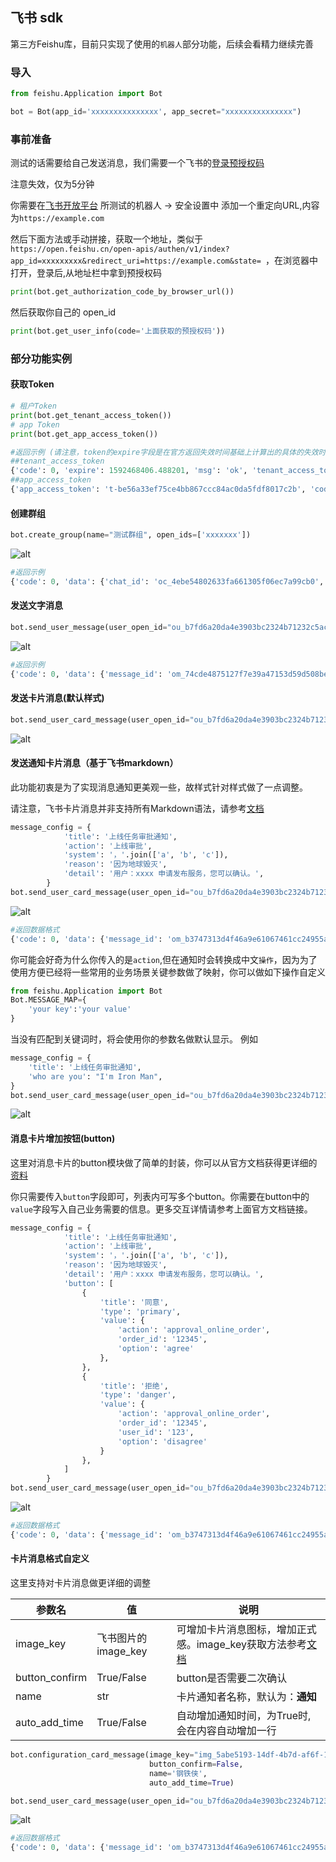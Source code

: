 ## 飞书 sdk

第三方Feishu库，目前只实现了使用的`机器人`部分功能，后续会看精力继续完善

### 导入
``` python
from feishu.Application import Bot

bot = Bot(app_id='xxxxxxxxxxxxxxx', app_secret="xxxxxxxxxxxxxxx")
```

### 事前准备

测试的话需要给自己发送消息，我们需要一个飞书的[登录预授权码](https://open.feishu.cn/document/ukTMukTMukTM/ukzN4UjL5cDO14SO3gTN)

注意失效，仅为5分钟

你需要在[飞书开放平台](https://open.feishu.cn/) 所测试的机器人 -> 安全设置中 添加一个重定向URL,内容为`https://example.com`

然后下面方法或手动拼接，获取一个地址，类似于`https://open.feishu.cn/open-apis/authen/v1/index?app_id=xxxxxxxxx&redirect_uri=https://example.com&state= `，在浏览器中打开，登录后,从地址栏中拿到预授权码
``` python
print(bot.get_authorization_code_by_browser_url())
```

然后获取你自己的 open_id
``` python
print(bot.get_user_info(code='上面获取的预授权码'))
```

### 部分功能实例

#### 获取Token
``` python
# 租户Token
print(bot.get_tenant_access_token())
# app Token
print(bot.get_app_access_token())

#返回示例 (请注意，token的expire字段是在官方返回失效时间基础上计算出的具体的失效时间戳)
##tenant_access_token
{'code': 0, 'expire': 1592468406.488201, 'msg': 'ok', 'tenant_access_token': 't-be56a33ef75ce4bb867ccc84ac0da5fdf8017c2b'}
##app_access_token
{'app_access_token': 't-be56a33ef75ce4bb867ccc84ac0da5fdf8017c2b', 'code': 0, 'expire': 1592468406.551423, 'msg': 'ok', 'tenant_access_token': 't-be56a33ef75ce4bb867ccc84ac0da5fdf8017c2b'}
```

#### 创建群组
``` python
bot.create_group(name="测试群组", open_ids=['xxxxxxx'])
```
![alt ](images/create_group.png "创建群组并添加用户")
``` python
#返回示例
{'code': 0, 'data': {'chat_id': 'oc_4ebe54802633fa661305f06ec7a99cb0', 'invalid_open_ids': [], 'invalid_user_ids': []}, 'msg': 'ok'}
```

#### 发送文字消息
``` python
bot.send_user_message(user_open_id="ou_b7fd6a20da4e3903bc2324b71232c5ac", text='Hi,feishu~')
```
![alt ](images/send_text_message.png "文字消息")
``` python
#返回示例
{'code': 0, 'data': {'message_id': 'om_74cde4875127f7e39a47153d59d508be'}, 'msg': 'ok'}
```

#### 发送卡片消息(默认样式)
``` python
bot.send_user_card_message(user_open_id="ou_b7fd6a20da4e3903bc2324b71232c5ac", title="测试标题", text="测试内容")
```
![alt ](images/send_card_message_default.png "默认卡片消息")
#### 发送通知卡片消息（基于飞书markdown）
此功能初衷是为了实现消息通知更美观一些，故样式针对样式做了一点调整。

请注意，飞书卡片消息并非支持所有Markdown语法，请参考[文档](https://open.feishu.cn/document/ukTMukTMukTM/uADOwUjLwgDM14CM4ATN) 
``` python
message_config = {
            'title': '上线任务审批通知',
            'action': '上线审批',
            'system': '，'.join(['a', 'b', 'c']),
            'reason': '因为地球毁灭',
            'detail': '用户：xxxx 申请发布服务，您可以确认。',
        }
bot.send_user_card_message(user_open_id="ou_b7fd6a20da4e3903bc2324b71232c5ac", **message_config)
```
![alt ](images/send_card_message_markdown.png "markdown消息")

``` python
#返回数据格式
{'code': 0, 'data': {'message_id': 'om_b3747313d4f46a9e61067461cc24955a'}, 'msg': 'ok'}
```
你可能会好奇为什么你传入的是`action`,但在通知时会转换成中文`操作`，因为为了使用方便已经将一些常用的业务场景关键参数做了映射，你可以做如下操作自定义
``` python
from feishu.Application import Bot
Bot.MESSAGE_MAP={
    'your key':'your value'
}
```
当没有匹配到关键词时，将会使用你的参数名做默认显示。
例如
``` python
message_config = {
    'title': '上线任务审批通知',
    'who are you': "I'm Iron Man",
}
bot.send_user_card_message(user_open_id="ou_b7fd6a20da4e3903bc2324b71232c5ac", **message_config)
```
![alt ](images/send_card_message_explain_role.png "markdown消息")

#### 消息卡片增加按钮(button)
这里对消息卡片的button模块做了简单的封装，你可以从官方文档获得更详细的[资料](https://open.feishu.cn/document/ukTMukTMukTM/uEzNwUjLxcDM14SM3ATN)

你只需要传入`button`字段即可，列表内可写多个button。你需要在button中的`value`字段写入自己业务需要的信息。更多交互详情请参考上面官方文档链接。
``` python
message_config = {
            'title': '上线任务审批通知',
            'action': '上线审批',
            'system': '，'.join(['a', 'b', 'c']),
            'reason': '因为地球毁灭',
            'detail': '用户：xxxx 申请发布服务，您可以确认。',
            'button': [
                {
                    'title': '同意',
                    'type': 'primary',
                    'value': {
                        'action': 'approval_online_order',
                        'order_id': '12345',
                        'option': 'agree'
                    },
                },
                {
                    'title': '拒绝',
                    'type': 'danger',
                    'value': {
                        'action': 'approval_online_order',
                        'order_id': '12345',
                        'user_id': '123',
                        'option': 'disagree'
                    }
                },
            ]
        }
bot.send_user_card_message(user_open_id="ou_b7fd6a20da4e3903bc2324b71232c5ac", **message_config)
```
![alt ](images/send_card_message_button.png "markdown消息")

``` python
#返回数据格式
{'code': 0, 'data': {'message_id': 'om_b3747313d4f46a9e61067461cc24955a'}, 'msg': 'ok'}
```
#### 卡片消息格式自定义
这里支持对卡片消息做更详细的调整

|参数名|值|说明|
|----|----|----|
|image_key|飞书图片的image_key|可增加卡片消息图标，增加正式感。image_key获取方法参考[文档](https://open.feishu.cn/document/ukTMukTMukTM/uEDO04SM4QjLxgDN)|
|button_confirm|True/False|button是否需要二次确认|
|name|str|卡片通知者名称，默认为：**通知**|
|auto_add_time|True/False|自动增加通知时间，为True时,会在内容自动增加一行|


``` python
bot.configuration_card_message(image_key="img_5abe5193-14df-4b7d-af6f-15fac38c485g", 
                               button_confirm=False, 
                               name='钢铁侠',
                               auto_add_time=True)

bot.send_user_card_message(user_open_id="ou_b7fd6a20da4e3903bc2324b71232c5ac", **message_config)
```
![alt ](images/configuration_card_message.png "markdown消息")

``` python
#返回数据格式
{'code': 0, 'data': {'message_id': 'om_b3747313d4f46a9e61067461cc24955a'}, 'msg': 'ok'}
```
